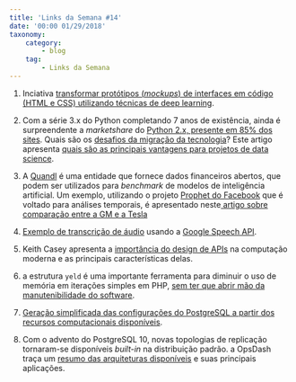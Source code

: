 ```yaml
---
title: 'Links da Semana #14'
date: '00:00 01/29/2018'
taxonomy:
    category:
        - blog
    tag:
        - Links da Semana
---
```


1. Inciativa [transformar protótipos (*mockups*) de interfaces em código (HTML e CSS) utilizando técnicas de deep learning](https://blog.floydhub.com/turning-design-mockups-into-code-with-deep-learning/).  

1. Com a série 3.x do Python completando 7 anos de existência, ainda é surpreendente a *marketshare* do [Python 2.x, presente em 85% dos sites](https://w3techs.com/technologies/details/pl-python/all/all). Quais são os [desafios da migração da tecnologia](https://www.toptal.com/python/python-3-is-it-worth-the-switch)? Este artigo apresenta [quais são as principais vantagens para projetos de data science](https://github.com/arogozhnikov/python3_with_pleasure).   

1. A [Quandl](https://www.quandl.com/) é uma entidade que fornece dados financeiros abertos, que podem ser utilizados para *benchmark* de modelos de inteligência artificial. Um exemplo, utilizando o projeto [Prophet do Facebook](https://facebook.github.io/prophet/docs/quick_start.html) que é voltado para análises temporais, é apresentado neste[ artigo sobre comparação entre a GM e a Tesla](https://towardsdatascience.com/time-series-analysis-in-python-an-introduction-70d5a5b1d52a)

1. [Exemplo de transcrição de áudio](https://www.alexkras.com/transcribing-audio-file-to-text-with-google-cloud-speech-api-and-python/) usando a [Google Speech API](https://cloud.google.com/speech/?hl=pt-br).

1. Keith Casey apresenta a [importância do design de APIs](https://caseysoftware.com/blog/case-great-developer-experience) na computação moderna e as principais características delas.

1. a estrutura `yeld` é uma importante ferramenta para diminuir o uso de memória em iterações simples em PHP, [sem ter que abrir mão da manutenibilidade do software](https://codeburst.io/use-memory-gently-with-yield-in-php-7e62e2480b8d).

1. [Geração simplificada das configurações do PostgreSQL a partir dos recursos computacionais disponíveis](http://pgconfigurator.cybertec.at/).   

1. Com o advento do PostgreSQL 10, novas topologias de replicação tornaram-se disponíveis *built-in* na distribuição padrão. a OpsDash traça um [resumo das arquiteturas disponíveis](https://www.opsdash.com/blog/postgresql-replication-topologies.html) e suas principais aplicações.
